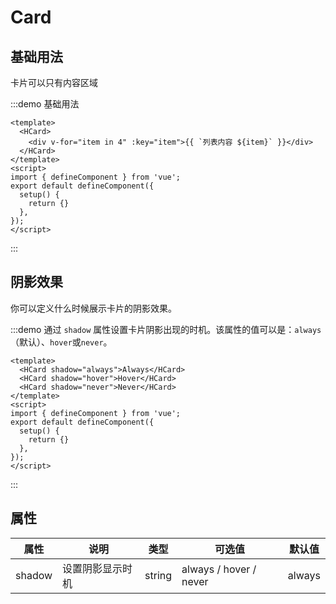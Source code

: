 # Card

## 基础用法

卡片可以只有内容区域

:::demo 基础用法

```vue
<template>
  <HCard>
    <div v-for="item in 4" :key="item">{{ `列表内容 ${item}` }}</div>
  </HCard>
</template>
<script>
import { defineComponent } from 'vue';
export default defineComponent({
  setup() {
    return {}
  },
});
</script>
```

:::

## 阴影效果

你可以定义什么时候展示卡片的阴影效果。

:::demo 通过 `shadow` 属性设置卡片阴影出现的时机。该属性的值可以是：`always`（默认）、`hover`或`never`。

```vue
<template>
  <HCard shadow="always">Always</HCard>
  <HCard shadow="hover">Hover</HCard>
  <HCard shadow="never">Never</HCard>
</template>
<script>
import { defineComponent } from 'vue';
export default defineComponent({
  setup() {
    return {}
  },
});
</script>
```

:::

## 属性

| 属性   | 说明             | 类型   | 可选值                 | 默认值 |
| ------ | ---------------- | ------ | ---------------------- | ------ |
| shadow | 设置阴影显示时机 | string | always / hover / never | always |


